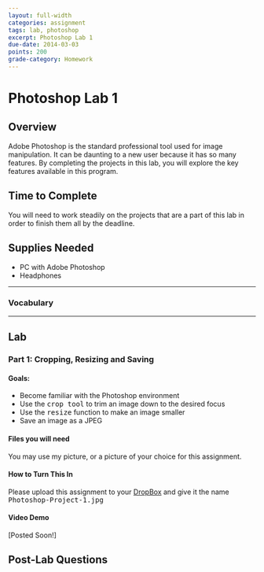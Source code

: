 ```yaml
---
layout: full-width
categories: assignment
tags: lab, photoshop
excerpt: Photoshop Lab 1
due-date: 2014-03-03
points: 200
grade-category: Homework
---
```


# Photoshop Lab 1 #

## Overview ##

Adobe Photoshop is the standard professional tool used for image manipulation.  It can be daunting to a new user because it has so many features.  By completing the projects in this lab, you will explore the key features available in this program.


## Time to Complete ##

You will need to work steadily on the projects that are a part of this lab in order to finish them all by the deadline.

## Supplies Needed ##

* PC with Adobe Photoshop
* Headphones

***


### Vocabulary ###



***


## Lab ##

### Part 1:  Cropping, Resizing and Saving ###
#### Goals: ####
* Become familiar with the Photoshop environment
* Use the <kbd>crop tool</kbd> to trim an image down to the desired focus
* Use the <kbd>resize</kbd> function to make an image smaller
* Save an image as a JPEG

#### Files you will need ####
You may use my picture, or a picture of your choice for this assignment.

#### How to Turn This In ####
Please upload this assignment to your [DropBox](http://DropBox.com) and give it the name <kbd>Photoshop-Project-1.jpg</kbd>


#### Video Demo ####
[Posted Soon!]




## Post-Lab Questions ##




